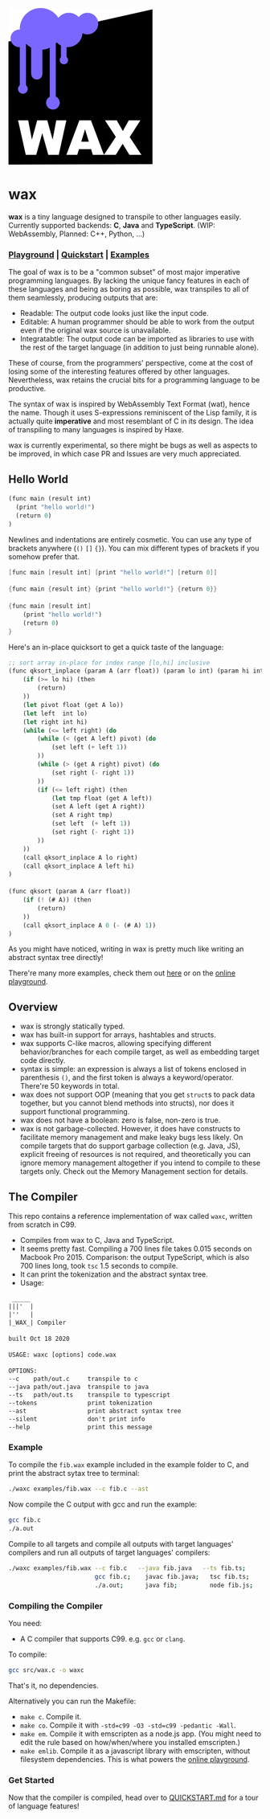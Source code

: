 
![wax](assets/wax.svg)

# wax

**wax** is a tiny language designed to transpile to other languages easily. Currently supported backends: **C**, **Java** and **TypeScript**. (WIP: WebAssembly, Planned: C++, Python, ...)

### [Playground](https://waxc.netlify.app/) | [Quickstart](./QUICKSTART.md) | [Examples](./examples)

The goal of wax is to be a "common subset" of most major imperative programming languages. By lacking the unique fancy features in each of these languages and being as boring as possible, wax transpiles to all of them seamlessly, producing outputs that are:

- Readable: The output code looks just like the input code.
- Editable: A human programmer should be able to work from the output even if the original wax source is unavailable.
- Integratabtle: The output code can be imported as libraries to use with the rest of the target language (in addition to just being runnable alone).

These of course, from the programmers' perspective, come at the cost of losing some of the interesting features offered by other languages. Nevertheless, wax retains the crucial bits for a programming language to be productive.

The syntax of wax is inspired by WebAssembly Text Format (wat), hence the name. Though it uses S-expressions reminiscent of the Lisp family, it is actually quite **imperative** and most resemblant of C in its design. The idea of transpiling to many languages is inspired by Haxe.

wax is currently experimental, so there might be bugs as well as aspects to be improved, in which case PR and Issues are very much appreciated.


## Hello World

```scheme
(func main (result int)
  (print "hello world!")
  (return 0)
)
```

Newlines and indentations are entirely cosmetic. You can use any type of brackets anywhere (`()` `[]` `{}`). You can mix different types of brackets if you somehow prefer that.

```scheme
[func main [result int] [print "hello world!"] [return 0]]

{func main {result int} {print "hello world!"} {return 0}}

{func main [result int] 
	(print "hello world!") 
	(return 0)
}
```

Here's an in-place quicksort to get a quick taste of the language:

```scheme
;; sort array in-place for index range [lo,hi] inclusive
(func qksort_inplace (param A (arr float)) (param lo int) (param hi int)
	(if (>= lo hi) (then
		(return)
	))
	(let pivot float (get A lo))
	(let left  int lo)
	(let right int hi)
	(while (<= left right) (do
		(while (< (get A left) pivot) (do
			(set left (+ left 1))
		))
		(while (> (get A right) pivot) (do
			(set right (- right 1))
		))
		(if (<= left right) (then
			(let tmp float (get A left))
			(set A left (get A right))
			(set A right tmp)
			(set left  (+ left 1))
			(set right (- right 1))
		))
	))
	(call qksort_inplace A lo right)
	(call qksort_inplace A left hi)
)

(func qksort (param A (arr float))
	(if (! (# A)) (then
		(return)
	))
	(call qksort_inplace A 0 (- (# A) 1))
)
```

As you might have noticed, writing in wax is pretty much like writing an abstract syntax tree directly!

There're many more examples, check them out [here](./examples) or on the [online playground](https://waxc.netlify.app/).


## Overview

- wax is strongly statically typed.
- wax has built-in support for arrays, hashtables and structs.
- wax supports C-like macros, allowing specifying different behavior/branches for each compile target, as well as embedding target code directly.
- syntax is simple: an expression is always a list of tokens enclosed in parenthesis `()`, and the first token is always a keyword/operator. There're 50 keywords in total.
- wax does not support OOP (meaning that you get `struct`s to pack data together, but you cannot blend methods into structs), nor does it support functional programming.
- wax does not have a boolean: zero is false, non-zero is true.
- wax is not garbage-collected. However, it does have constructs to facilitate memory management and make leaky bugs less likely. On compile targets that do support garbage collection (e.g. Java, JS), explicit freeing of resources is not required, and theoretically you can ignore memory management altogether if you intend to compile to these targets only. Check out the Memory Management section for details.

## The Compiler

This repo contains a reference implementation of wax called `waxc`, written from scratch in C99.

- Compiles from wax to C, Java and TypeScript.
- It seems pretty fast. Compiling a 700 lines file takes 0.015 seconds on Macbook Pro 2015. Comparison: the output TypeScript, which is also 700 lines long, took `tsc` 1.5 seconds to compile. 
- It can print the tokenization and the abstract syntax tree.
- Usage:

```
 _____                                          
|||'  |                                         
|''   |                                         
|_WAX_| Compiler                                

built Oct 18 2020                              

USAGE: waxc [options] code.wax                  

OPTIONS:                                        
--c    path/out.c     transpile to c            
--java path/out.java  transpile to java         
--ts   path/out.ts    transpile to typescript   
--tokens              print tokenization        
--ast                 print abstract syntax tree
--silent              don't print info          
--help                print this message   
```

### Example

To compile the `fib.wax` example included in the example folder to C, and print the abstract sytax tree to terminal:

```bash
./waxc examples/fib.wax --c fib.c --ast
```

Now compile the C output with gcc and run the example:

```bash
gcc fib.c
./a.out
```

Compile to all targets and compile all outputs with target languages' compilers and run all outputs of target languages' compilers:

```bash
./waxc examples/fib.wax --c fib.c   --java fib.java   --ts fib.ts;
                        gcc fib.c;    javac fib.java;   tsc fib.ts;
                        ./a.out;      java fib;         node fib.js; 
```


### Compiling the Compiler

You need:

- A C compiler that supports C99. e.g. `gcc` or `clang`.

To compile:

```bash
gcc src/wax.c -o waxc
```

That's it, no dependencies.

Alternatively you can run the Makefile:

- `make c`. Compile it.
- `make co`. Compile it with `-std=c99 -O3 -std=c99 -pedantic -Wall`.
- `make em`. Compile it with emscripten as a node.js app. (You might need to edit the rule based on how/when/where you installed emscripten.)
- `make emlib`. Compile it as a javascript library with emscripten, without filesystem dependencies. This is what powers the [online playground](https://waxc.netlify.app/).

### Get Started

Now that the compiler is compiled, head over to [QUICKSTART.md](./QUICKSTART.md) for a tour of language features!
